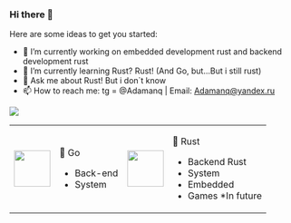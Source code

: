 ### Hi there 👋
<style>
  table {
    border-style:none;
  }
</style>
Here are some ideas to get you started:

- 🔭 I’m currently working on embedded development rust and backend development rust
- 🌱 I’m currently learning Rust? Rust! (And Go, but...But i still rust) 
- 💬 Ask me about Rust! But i don`t know
- 📫 How to reach me: tg = @Adamanq | Email: Adamanq@yandex.ru 

<a href="https://github.com/anuraghazra/github-readme-stats">
  <img align="center" src="https://github-readme-stats.vercel.app/api?username=Adamanr&hide_border=true&show_icons=true&theme=moltack"/>
</a>
<table>
<tr>
    <td>
      <img height="64" width="64" src="https://cdn.jsdelivr.net/npm/simple-icons@v7/icons/go.svg" />
    </td>
    <td>   
       <p>🤙 Go</p>
      <ul>
        <li>Back-end</li>
        <li>System</li>
      </ul>
    </td>
    <td> 
        <img height="64" width="64" src="https://cdn.jsdelivr.net/npm/simple-icons@v7/icons/rust.svg" />
    </td>  
    <td>
      <p>🦀 Rust</p>
      <ul>
        <li>Backend Rust</li>
        <li>System</li>
        <li>Embedded</li>
        <li>Games *In future </li>
      </ul>
    </td> 
  <tr>    
</table>



